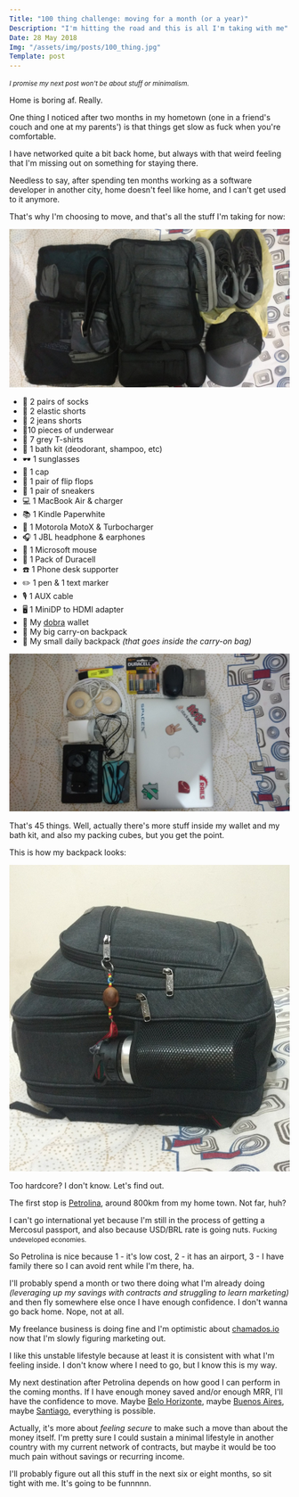 ```yaml
---
Title: "100 thing challenge: moving for a month (or a year)"
Description: "I'm hitting the road and this is all I'm taking with me"
Date: 28 May 2018
Img: "/assets/img/posts/100_thing.jpg"
Template: post
---
```


<small>_I promise my next post won't be about stuff or minimalism._</small>

Home is boring af. Really.

One thing I noticed after two months in my hometown (one in a friend's couch and one at my parents') is that things get slow as fuck when you're comfortable.

I have networked quite a bit back home, but always with that weird feeling that I'm missing out on something for staying there.

Needless to say, after spending ten months working as a software developer in another city, home doesn't feel like home, and I can't get used to it anymore.

That's why I'm choosing to move, and that's all the stuff I'm taking for now:

![clothes](/assets/img/posts/100_thing_clothes.jpg)

- 👞 2 pairs of socks
- 👖 2 elastic shorts
- 👖 2 jeans shorts
- 👙10 pieces of underwear
- 👕 7 grey T-shirts
- 🛁 1 bath kit (deodorant, shampoo, etc)
- 🕶️ 1 sunglasses
- 🎩 1 cap
- 👡 1 pair of flip flops
- 👟 1 pair of sneakers
- 💻 1 MacBook Air & charger
- 📚 1 Kindle Paperwhite
- 📱 1 Motorola MotoX & Turbocharger
- 🎧 1 JBL headphone & earphones
- 🐁 1 Microsoft mouse
- 🔋 1 Pack of Duracell
- ☎️ 1 Phone desk supporter
- ✏️ 1 pen & 1 text marker
- 🎙️ 1 AUX cable
- 🖥 1 MiniDP to HDMI adapter
- 👛 My [dobra](https://querodobra.com.br) wallet
- 🎒 My big carry-on backpack
- 💼 My small daily backpack _(that goes inside the carry-on bag)_

![tech stuff](/assets/img/posts/100_thing.jpg)

That's 45 things. Well, actually there's more stuff inside my wallet and my bath kit, and also my packing cubes, but you get the point.

This is how my backpack looks:

![backpack](/assets/img/posts/100_thing_backpack.jpg)

Too hardcore? I don't know. Let's find out.

The first stop is [Petrolina](https://en.wikipedia.org/wiki/Petrolina), around 800km from my home town. Not far, huh?

I can't go international yet because I'm still in the process of getting a Mercosul passport, and also because USD/BRL rate is going nuts. <small>Fucking undeveloped economies.</small>

So Petrolina is nice because 1 - it's low cost, 2 - it has an airport, 3 - I have family there so I can avoid rent while I'm there, ha.

I'll probably spend a month or two there doing what I'm already doing _(leveraging up my savings with contracts and struggling to learn marketing)_ and then fly somewhere else once I have enough confidence. I don't wanna go back home. Nope, not at all.

My freelance business is doing fine and I'm optimistic about [chamados.io](https://chamados.io) now that I'm slowly figuring marketing out.

I like this unstable lifestyle because at least it is consistent with what I'm feeling inside. I don't know where I need to go, but I know this is my way.

My next destination after Petrolina depends on how good I can perform in the coming months. If I have enough money saved and/or enough MRR, I'll have the confidence to move. Maybe [Belo Horizonte](https://en.wikipedia.org/wiki/Belo_Horizonte), maybe [Buenos Aires](https://en.wikipedia.org/wiki/Buenos_Aires), maybe [Santiago](https://en.wikipedia.org/wiki/Santiago), everything is possible.

Actually, it's more about _feeling secure_ to make such a move than about the money itself. I'm pretty sure I could sustain a minimal lifestyle in another country with my current network of contracts, but maybe it would be too much pain without savings or recurring income.

I'll probably figure out all this stuff in the next six or eight months, so sit tight with me. It's going to be funnnnn.